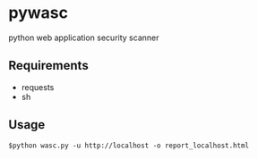 pywasc
======

python web application security scanner



Requirements
------------

- requests
- sh


Usage
-----

    $python wasc.py -u http://localhost -o report_localhost.html
